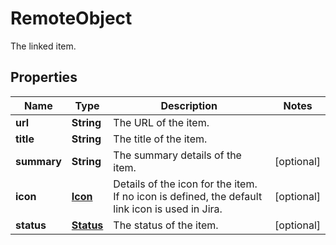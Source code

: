 

# RemoteObject

The linked item.

## Properties

Name | Type | Description | Notes
------------ | ------------- | ------------- | -------------
**url** | **String** | The URL of the item. | 
**title** | **String** | The title of the item. | 
**summary** | **String** | The summary details of the item. |  [optional]
**icon** | [**Icon**](Icon.md) | Details of the icon for the item. If no icon is defined, the default link icon is used in Jira. |  [optional]
**status** | [**Status**](Status.md) | The status of the item. |  [optional]



